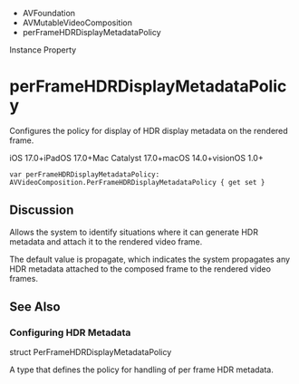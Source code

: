 

- AVFoundation
- AVMutableVideoComposition
-  perFrameHDRDisplayMetadataPolicy 

Instance Property

# perFrameHDRDisplayMetadataPolicy

Configures the policy for display of HDR display metadata on the rendered frame.

iOS 17.0+iPadOS 17.0+Mac Catalyst 17.0+macOS 14.0+visionOS 1.0+

``` source
var perFrameHDRDisplayMetadataPolicy: AVVideoComposition.PerFrameHDRDisplayMetadataPolicy { get set }
```

## Discussion

Allows the system to identify situations where it can generate HDR metadata and attach it to the rendered video frame.

The default value is propagate, which indicates the system propagates any HDR metadata attached to the composed frame to the rendered video frames.

## See Also

### Configuring HDR Metadata

struct PerFrameHDRDisplayMetadataPolicy

A type that defines the policy for handling of per frame HDR metadata.

